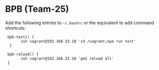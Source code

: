 # BPB (Team-25)

Add the following entries to `~/.bashrc` or the equivalent to add command shortcuts: 

```
 bpb-test() {
       ssh vagrant@192.168.33.10 'cd /vagrant;npm run test'
  }

 bpb-reload() {
 	   ssh vagrant@192.168.33.10 'pm2 reload all'
 }
```